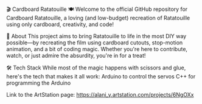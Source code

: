 🎬 Cardboard Ratatouille 🍽️
Welcome to the official GitHub repository for Cardboard Ratatouille, a loving (and low-budget) recreation of Ratatouille using only cardboard, creativity, and code!

📜 About
This project aims to bring Ratatouille to life in the most DIY way possible—by recreating the film using cardboard cutouts, stop-motion animation, and a bit of coding magic. Whether you're here to contribute, watch, or just admire the absurdity, you're in for a treat!

🛠️ Tech Stack
While most of the magic happens with scissors and glue, here's the tech that makes it all work:
Arduino to control the servos
C++ for programming the Arduino

Link to the ArtStation page: https://alani_y.artstation.com/projects/6NgOXx
